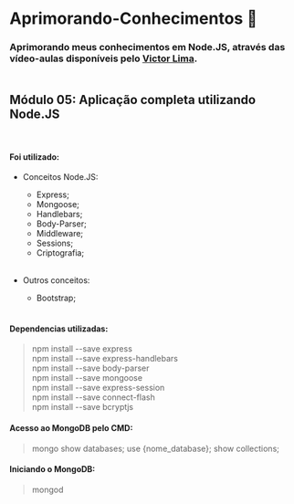 # Aprimorando-Conhecimentos :mag_right:

### Aprimorando meus conhecimentos em Node.JS, através das vídeo-aulas disponíveis pelo [Victor Lima](https://www.youtube.com/watch?v=LLqq6FemMNQ&list=PLJ_KhUnlXUPtbtLwaxxUxHqvcNQndmI4B&index=2&ab_channel=VictorLima-GuiadoProgramador). <br><br>

## Módulo 05: Aplicação completa utilizando Node.JS
<br> 

#### Foi utilizado:
* Conceitos Node.JS:
    * Express;
    * Mongoose;
    * Handlebars;
    * Body-Parser;
    * Middleware;
    * Sessions;
    * Criptografia;<br><br>

* Outros conceitos:
    * Bootstrap;<br><br>

#### Dependencias utilizadas: <br>
> npm install --save express<br>
> npm install --save express-handlebars<br>
> npm install --save body-parser<br>
> npm install --save mongoose<br>
> npm install --save express-session<br>
> npm install --save connect-flash<br>
> npm install --save bcryptjs<br>

#### Acesso ao MongoDB pelo CMD: <br>
> mongo
> show databases;
> use {nome_database};
> show collections;
> 

#### Iniciando o MongoDB: <br>
> mongod